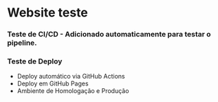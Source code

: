 # Website teste

### Teste de CI/CD - Adicionado automaticamente para testar o pipeline.


### Teste de Deploy
- Deploy automático via GitHub Actions
- Deploy em GitHub Pages
- Ambiente de Homologação e Produção
